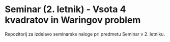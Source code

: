 # Seminar (2. letnik) -  Vsota 4 kvadratov in Waringov problem 
Repozitorij za izdelavo seminarske naloge pri predmetu Seminar v 2. letniku.
